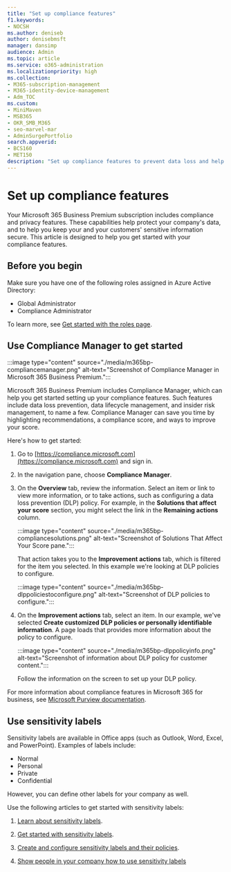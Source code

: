 ```yaml
---
title: "Set up compliance features"
f1.keywords:
- NOCSH
ms.author: deniseb
author: denisebmsft
manager: dansimp
audience: Admin
ms.topic: article
ms.service: o365-administration
ms.localizationpriority: high
ms.collection: 
- M365-subscription-management
- M365-identity-device-management 
- Adm_TOC
ms.custom:
- MiniMaven
- MSB365
- OKR_SMB_M365
- seo-marvel-mar
- AdminSurgePortfolio
search.appverid:
- BCS160
- MET150
description: "Set up compliance features to prevent data loss and help keep your and your customers' sensitive information secure."
---
```

# Set up compliance features

Your Microsoft 365 Business Premium subscription includes compliance and privacy features. These capabilities help protect your company's data, and to help you keep your and your customers' sensitive information secure. This article is designed to help you get started with your compliance features.

## Before you begin

Make sure you have one of the following roles assigned in Azure Active Directory:

- Global Administrator
- Compliance Administrator

To learn more, see [Get started with the roles page](../admin/add-users/admin-roles-page.md).

## Use Compliance Manager to get started

:::image type="content" source="./media/m365bp-compliancemanager.png" alt-text="Screenshot of Compliance Manager in Microsoft 365 Business Premium.":::

Microsoft 365 Business Premium includes Compliance Manager, which can help you get started setting up your compliance features. Such features include data loss prevention, data lifecycle management, and insider risk management, to name a few. Compliance Manager can save you time by highlighting recommendations, a compliance score, and ways to improve your score.

Here's how to get started:

1. Go to [https://compliance.microsoft.com](https://compliance.microsoft.com) and sign in.

2. In the navigation pane, choose **Compliance Manager**.

3. On the **Overview** tab, review the information. Select an item or link to view more information, or to take actions, such as configuring a data loss prevention (DLP) policy. For example, in the **Solutions that affect your score** section, you might select the link in the **Remaining actions** column.

   :::image type="content" source="./media/m365bp-compliancesolutions.png" alt-text="Screenshot of Solutions That Affect Your Score pane.":::

   That action takes you to the **Improvement actions** tab, which is filtered for the item you selected. In this example we're looking at DLP policies to configure.

   :::image type="content" source="./media/m365bp-dlppoliciestoconfigure.png" alt-text="Screenshot of DLP policies to configure.":::

4. On the **Improvement actions** tab, select an item. In our example, we've selected **Create customized DLP policies or personally identifiable information**. A page loads that provides more information about the policy to configure.

   :::image type="content" source="./media/m365bp-dlppolicyinfo.png" alt-text="Screenshot of information about DLP policy for customer content.":::

   Follow the information on the screen to set up your DLP policy.

For more information about compliance features in Microsoft 365 for business, see [Microsoft Purview documentation](../compliance/index.yml).

## Use sensitivity labels

Sensitivity labels are available in Office apps (such as Outlook, Word, Excel, and PowerPoint). Examples of labels include:

- Normal
- Personal
- Private
- Confidential

However, you can define other labels for your company as well.

Use the following articles to get started with sensitivity labels:

1. [Learn about sensitivity labels](../compliance/sensitivity-labels.md).

2. [Get started with sensitivity labels](../compliance/get-started-with-sensitivity-labels.md).

3. [Create and configure sensitivity labels and their policies](../compliance/create-sensitivity-labels.md).

4. [Show people in your company how to use sensitivity labels](https://support.microsoft.com/office/apply-sensitivity-labels-to-your-files-and-email-in-office-2f96e7cd-d5a4-403b-8bd7-4cc636bae0f9)